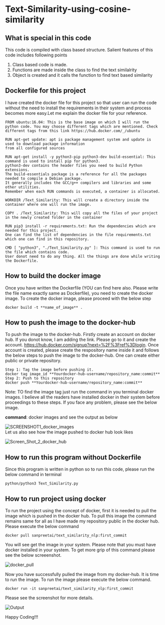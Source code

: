 # Text-Similarity-using-cosine-similarity  

## What is special in this code  
This code is compiled with class based structure. Salient features of this code includes following points
<ol>
  <li> Class based code is made.</li>
  <li> Functions are made inside the class to find the text similalrity</li>
  <li> Object is created and it calls the function to find text based similarity</li>
  </ol>  

## Dockerfile for this project  

I have created the docker file for this project so that user can run the code without the need to install the requirements in their system and process becomes more easy.Let me explain the docker file for your reference.   
```
FROM ubuntu:16.04: This is the base image on which I will run the python code. You may choose different tags which are mentioned. Check different tags from this link https://hub.docker.com/_/ubuntu
``` 
```
RUN apt-get update: apt is package management system and update is used to download package information     
from all configured sources
```
```
RUN apt-get install -y python3-pip python3-dev build-essential: This command is used to install pip for python3.  
python3-dev contains the header files you need to build Python extensions.  
The build-essentials package is a reference for all the packages needed to compile a Debian package.  
It generally includes the GCC/g++ compilers and libraries and some other utilities.  
Remember when each RUN commands is executed, a container is allocated.
```  
```  
WORKDIR /Text_Similarity: This will create a directory inside the container where one will run the image.
```
```
COPY . /Text_Similarity: This will copy all the files of your project in the newly created folder in the container
```
```
RUN pip3 install -r requirements.txt: Run the dependencies which are needed for this project.  
One can find the list of dependencies in the file requirements.txt which one can find in this repository. 
```
```
CMD [ "python3", "./Text_Similarity.py" ]: This command is used to run the file which contains code.  
User donot need to do any thing. All the things are done while writing the Dockerfile.
```  

## How to build the docker image  
Once you have written the Dockerfile (YOU can find here also. Please write the file name exactly same as Dockerfile), you need to create the docker image. To create the docker image, please proceed with the below step  
```
docker build -t **name_of_image** .
```
## How to push the image to the docker-hub  
To push the image to the docker-hub. Firstly create an account on docker hub. If you donot know, I am adding the link. Please go to it and create the account. https://hub.docker.com/signup?next=%2F%3Fref%3Dlogin. Once account is created, please create the respository name inside it and follows the below steps to push the image to the docker-hub. One can create either public or private repository.  
```
Step 1: Tag the image before pushing it.  
docker tag image_id **Yourdocker-hub-username/repository_name:commit**
Step 2: Push to this repsoitory  
docker push **Yourdocker-hub-username/repository_name:commit**  
```
Note: TO find the image tag just run the command in you terminal docker images. I believe all the readers have installed docker in their system before proceedings to these steps. If you face any problem, please see the below image.  

**command**: docker images and see the output as below  

![SCREENSHOT1_docker_images](https://user-images.githubusercontent.com/3431730/62416593-48baed80-b65b-11e9-8e07-6b799480907a.png)  
Let us also see how the image pushed to docker hub look likes  

![Screen_Shot_2_docker_hub](https://user-images.githubusercontent.com/3431730/62416610-8d468900-b65b-11e9-867e-80a0b3c24a2b.png)

## How to run this program without Dockerfile 

Since this program is written in python so to run this code, please run the below command in terminal  

```
python/python3 Text_Similarity.py   
```  

## How to run project using docker  
To run the project using the concept of docker, first it is needed to pull the image which is pushed in the docker hub. To pull this image the command remains same for all as I have made my repository public in the docker hub. Please execute the below command  

```
docker pull sanpreetai/text_similarity_nlp:first_commit  
```
You will see get the image in your system. Please note that you must have docker installed in your system. To get more grip of this command please see the below screeenshot.  

![docker_pull](https://user-images.githubusercontent.com/3431730/62418532-7ff3c380-b688-11e9-8120-fa48ea0104df.png)  

Now you have successfully pulled the image from my docker-hub. It is time to run the image. To run the image please execute the below command.    
```
docker run -it sanpreetai/text_similarity_nlp:first_commit
```
Please see the screenshot for more details.  

![Output](https://user-images.githubusercontent.com/3431730/62418544-e678e180-b688-11e9-9727-23f0ec672490.png)  

Happy Coding!!!
